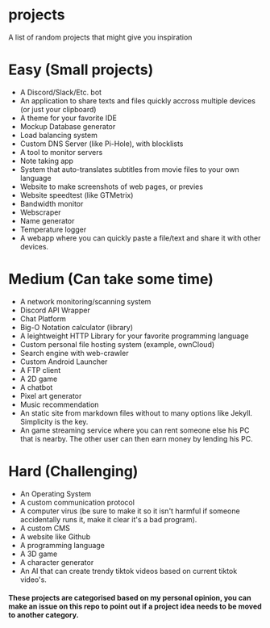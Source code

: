 # projects
A list of random projects that might give you inspiration

# Easy (Small projects)
- A Discord/Slack/Etc. bot
- An application to share texts and files quickly accross multiple devices (or just your clipboard)
- A theme for your favorite IDE
- Mockup Database generator
- Load balancing system
- Custom DNS Server (like Pi-Hole), with blocklists
- A tool to monitor servers
- Note taking app
- System that auto-translates subtitles from movie files to your own language
- Website to make screenshots of web pages, or previes
- Website speedtest (like GTMetrix)
- Bandwidth monitor
- Webscraper
- Name generator
- Temperature logger
- A webapp where you can quickly paste a file/text and share it with other devices.

# Medium (Can take some time)
- A network monitoring/scanning system
- Discord API Wrapper
- Chat Platform
- Big-O Notation calculator (library)
- A leightweight HTTP Library for your favorite programming language
- Custom personal file hosting system (example, ownCloud)
- Search engine with web-crawler
- Custom Android Launcher
- A FTP client
- A 2D game
- A chatbot
- Pixel art generator
- Music recommendation
- An static site from markdown files without to many options like Jekyll. Simplicity is the key.
- An game streaming service where you can rent someone else his PC that is nearby. The other user can then earn money by lending his PC.

# Hard (Challenging)
- An Operating System
- A custom communication protocol
- A computer virus (be sure to make it so it isn't harmful if someone accidentally runs it, make it clear it's a bad program).
- A custom CMS
- A website like Github
- A programming language
- A 3D game
- A character generator
- An AI that can create trendy tiktok videos based on current tiktok video's.

#### These projects are categorised based on my personal opinion, you can make an issue on this repo to point out if a project idea needs to be moved to another category.
